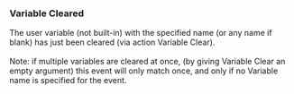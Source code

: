 ### Variable Cleared

The user variable (not built-in) with the specified name (or any name if
blank) has just been cleared (via action Variable Clear).\
\
Note: if multiple variables are cleared at once, (by giving Variable
Clear an empty argument) this event will only match once, and only if no
Variable name is specified for the event.
